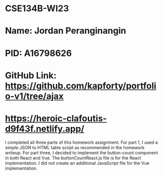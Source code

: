 # CSE134B-WI23
# Name: Jordan Peranginangin
# PID: A16798626
# GitHub Link: https://github.com/kapforty/portfolio-v1/tree/ajax
# https://heroic-clafoutis-d9f43f.netlify.app/
I completed all three parts of this homework assignment. For part 1, I used a simple JSON to HTML table script as recommended in the homework writeup. For part three, I decided to implement the button-count component in both React and Vue. The buttonCountReact.js file is for the React implementation. I did not create an additional JavaScript file for the Vue implementation. 